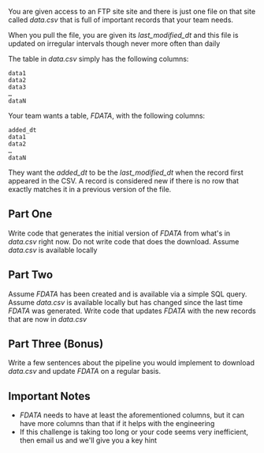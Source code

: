 

You are given access to an FTP site site and there is just one file on that site called _data.csv_ that is full of important records that your team needs.

When you pull the file, you are given its *last_modified_dt* and this file is updated on irregular intervals though never more often than daily

The table in _data.csv_ simply has the following columns:
```
data1
data2
data3
…
dataN
```

Your team wants a table, _FDATA_, with the following columns:
```
added_dt
data1
data2
…
dataN
```

They want the *added_dt* to be the *last_modified_dt* when the record first appeared in the CSV. A record is considered new if there is no row that exactly matches it in a previous version of the file.

## Part One
Write code that generates the initial version of _FDATA_
from what's in _data.csv_ right now. Do not write code
that does the download. Assume _data.csv_ is available locally

## Part Two
Assume _FDATA_ has been created and is available via a simple SQL query.
Assume _data.csv_ is available locally but has changed since the last time
_FDATA_ was generated.
Write code that updates _FDATA_ with the new records
  that are now in _data.csv_


## Part Three (Bonus)
Write a few sentences about the pipeline you would implement
to download _data.csv_ and update _FDATA_ on a regular basis.


## Important Notes
* _FDATA_ needs to have at least the aforementioned columns, but it can have more columns than that if it helps with the engineering
* If this challenge is taking too long or your code seems very inefficient,
  then email us and we'll give you a key hint
